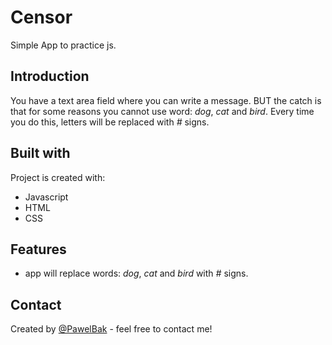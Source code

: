 # Censor
Simple App to practice js.
## Introduction
You have a text area field where you can write a message. BUT the catch is that for some reasons you cannot use word: _dog_, _cat_ and _bird_.
Every time you do this, letters will be replaced with _#_ signs.

## Built with
Project is created with:
* Javascript 
* HTML
* CSS

## Features
- app will replace words: _dog_, _cat_ and _bird_ with _#_ signs.

## Contact
Created by [@PawelBak](https://pawel-bak-portfolio.web.app/) - feel free to contact me!

